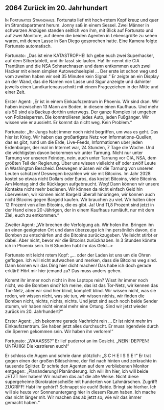 ## **2064** Zurück im 20. Jahrhundert

<span style="font-variant:small-caps;">In Fortunatos Strandhaus.</span> Fortunato lief mit hoch-rotem Kopf kreuz und quer im Strandapartment herum.
Jonny saß in einem Sessel.
Zwei Männer in schwarzen Anzügen standen seitlich von ihm, mit Blick auf Fortunato und auf zwei Monitore, auf denen die beiden Agenten in Lebensgröße zu sehen waren, mit denen Lasse in San Diego gesprochen hatte.
Eine Kamera folgte Fortunato automatisch.

Fortunato: „Das ist eine KATASTROPHE!
Ich gebe euch zwei Superhacker, auf dem Silbertablett, und ihr lasst sie laufen.
Ha! Ihr nennt die CIA Trantüten und die NSA Schnarchnasen und dann entkommen euch zwei Hacker mit einem simplen Autowechselspiel ...
Der erste ist schon weg und vom zweiten haben wir seit 35 Minuten kein Signal.“
Er zeigte an ein Display an der Wand, das die Namen von Lasse und Sigur anzeigte und dahinter jeweils einen Landkartenausschnitt mit einem Fragezeichen in der Mitte und einer Zeit.

Erster Agent:
„Er ist in einem Einkaufszentrum in Phoenix.
Wir sind dran.
Wir haben inzwischen 13 Mann am Boden, in diesem einen Kaufhaus.
Und mehr als 50 sind als Backup dorthin unterwegs.
Der ganze Komplex ist umgeben von Polizeisperren.
Die konntrollieren jedes Auto, jeden Fußgänger.
Wir wissen wie er aussieht.
Er kommt da nicht weg.
Kein Problem.“

Fortunato: „Ihr Jungs habt immer noch nicht begriffen, um was es geht.
Das hier ist Krieg.
Wir haben das großartigste Netz von Informations-Quellen, das es gibt, rund um die Erde, Live-Feeds, Informationen uber jeden Erdenbürger, der mal im Internet war, 24 Stunden, 7 Tage die Woche.
Und die wichtigsten davon bekommen wir unter Tarnung.
Nicht nur unter Tarnung vor unseren Feinden, nein, auch unter Tarnung vor CIA, NSA, dem größten Teil der Regierung.
Über uns wissen vielleicht elf oder zwölf Leute in Washington Bescheid.
Deswegen müssen wir die Tarnung von unseren Leuten schützen!
Deswegen bezahlen wir sie mit Bitcoins.
Im Jahr 2028 kostet so etwas nicht Dollars oder Euros, das kostet Bitcoins, viele Bitcoins.
Am Montag sind die Rücklagen aufgebraucht.
Weg!
Dann können wir unsere Kontakte nicht mehr bedienen.
Wir können da nicht einfach Geld hin überweisen, wir können nicht Bargeld überall hinbringen, wir können auch nicht Bitcoins gegen Bargeld kaufen.
Wir brauchen zu viel.
Wir halten über 12 Prozent von allen Bitcoins, die es gibt.
Ja!
Und 11,8 Prozent sind jetzt in der Hand eines 20-Jährigen, der in einem Kaufhaus rumläuft, nur mit dem Ziel, euch zu entkommen.“

Zweiter Agent: „Wir brechen die Verfolgung ab.
Wir holen ihn.
Bringen ihn an einen geeigneten Ort und dann überzeuge ich ihn persönlich davon, die Bomben zu entschärfen und die Bitcoins zurückzugeben.
Vielleicht stirbt er dabei.
Aber nicht, bevor wir die Bitcoins zurückhaben.
In 3 Stunden könnte ich in Phoenix sein.
In 6 Stunden habt ihr das Geld...»

Fortunato mit leicht rotem Kopf: „... oder der Laden ist uns um die Ohren geflogen.
Ich will nicht aufwachen und merken, dass die Bitcoins weg sind.
Dann können wir das Ding hier dicht machen!
Das habe ich doch gerade erklärt!
Hört mir hier jemand zu?
Das muss anders gehen.

Kommt ihr immer noch nicht in ihre Laptops rein?
Wisst ihr immer noch nicht, wo die Bomben sind?
Ich meine, das ist das Tor-Netz, wir kennen das Tor-Netz, aber wir sind hier blind, komplett blind.
Wir wissen nicht, was sie reden, wir wissen nicht, was sie tun, wir wissen nichts, wir finden die Bomben nicht, nichts, nichts, nichts.
Und jetzt sind auch noch beide Sender stumm, wir haben nicht einmal mehr eine Ortung.
Sind wir jetzt wieder zurück im 20. Jahrhundert?“

Erster Agent: „Ich bekomme gerade Nachricht rein ...
Er ist nicht mehr im Einkaufszentrum.
Sie haben jetzt alles durchsucht.
Er muss irgendwie durch die Sperren gekommen sein.
Wir haben ihn verloren!“

Fortunato: „WAAASSS?“ Er lief puderrot an im Gesicht.
„NEIN! DEPPEN! UNFÄHIG!
Die kastrieren euch!“

Er schloss die Augen und schrie dann plötzlich:
„S C H E I S S E !“ 
Er trat gegen einen der großen Bildschirme, der fiel nach hinten und zerkrachte in tausende Splitter.
Er schrie den Agenten auf dem verbliebenen Monitor entgegen:
„Planänderung! Planänderung. Ich will ihn hier, ich will beide JETZT hier haben!
Wir machen das auf die alte Weise.
Nicht diese supergeheime Bürokratenscheiße mit hunderten von Lahmärschen.
Zugriff!
ZUGRIFF!
Habt ihr gehört? Schnappt sie euch!
Beide.
Bringt sie hierher.
Ich will sie heute vor Sonnenuntergang hier in diesem Raum haben.
Ich mache das nicht länger mit.
Wir machen das ab jetzt so, wie wir das immer gemacht haben.“
